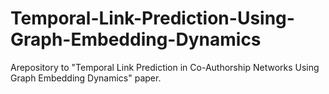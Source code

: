 # Temporal-Link-Prediction-Using-Graph-Embedding-Dynamics
Arepository to "Temporal Link Prediction in Co-Authorship Networks Using Graph Embedding Dynamics" paper.
